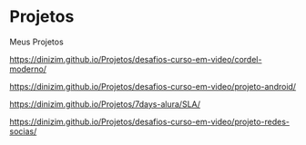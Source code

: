# Projetos
 Meus Projetos
 
 
https://dinizim.github.io/Projetos/desafios-curso-em-video/cordel-moderno/



https://dinizim.github.io/Projetos/desafios-curso-em-video/projeto-android/



https://dinizim.github.io/Projetos/7days-alura/SLA/

https://dinizim.github.io/Projetos/desafios-curso-em-video/projeto-redes-socias/

